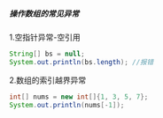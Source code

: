 ##### 操作数组的常见异常 

1.空指针异常-空引用

```java
String[] bs = null;
System.out.println(bs.length); //报错
```

2.数组的索引越界异常

```java
int[] nums = new int[]{1, 3, 5, 7};
System.out.println(nums[-1]); 
```

